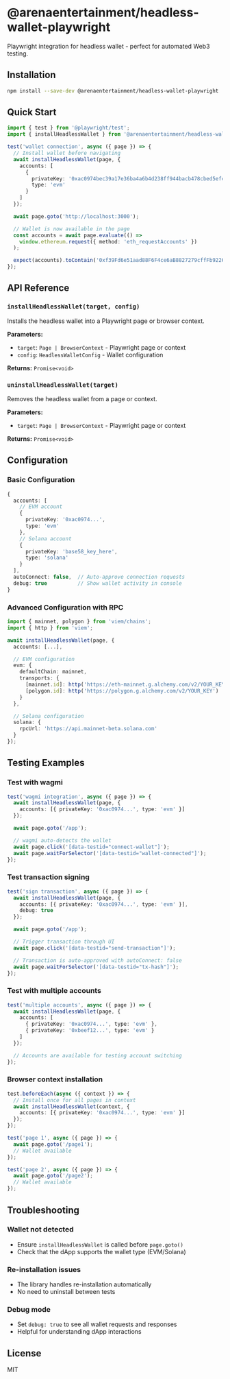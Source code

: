 # @arenaentertainment/headless-wallet-playwright

Playwright integration for headless wallet - perfect for automated Web3 testing.

## Installation

```bash
npm install --save-dev @arenaentertainment/headless-wallet-playwright
```

## Quick Start

```typescript
import { test } from '@playwright/test';
import { installHeadlessWallet } from '@arenaentertainment/headless-wallet-playwright';

test('wallet connection', async ({ page }) => {
  // Install wallet before navigating
  await installHeadlessWallet(page, {
    accounts: [
      {
        privateKey: '0xac0974bec39a17e36ba4a6b4d238ff944bacb478cbed5efcae784d7bf4f2ff80',
        type: 'evm'
      }
    ]
  });

  await page.goto('http://localhost:3000');

  // Wallet is now available in the page
  const accounts = await page.evaluate(() =>
    window.ethereum.request({ method: 'eth_requestAccounts' })
  );

  expect(accounts).toContain('0xf39Fd6e51aad88F6F4ce6aB8827279cffFb92266');
});
```

## API Reference

### `installHeadlessWallet(target, config)`

Installs the headless wallet into a Playwright page or browser context.

**Parameters:**
- `target`: `Page | BrowserContext` - Playwright page or context
- `config`: `HeadlessWalletConfig` - Wallet configuration

**Returns:** `Promise<void>`

### `uninstallHeadlessWallet(target)`

Removes the headless wallet from a page or context.

**Parameters:**
- `target`: `Page | BrowserContext` - Playwright page or context

**Returns:** `Promise<void>`

## Configuration

### Basic Configuration

```typescript
{
  accounts: [
    // EVM account
    {
      privateKey: '0xac0974...',
      type: 'evm'
    },
    // Solana account
    {
      privateKey: 'base58_key_here',
      type: 'solana'
    }
  ],
  autoConnect: false,  // Auto-approve connection requests
  debug: true          // Show wallet activity in console
}
```

### Advanced Configuration with RPC

```typescript
import { mainnet, polygon } from 'viem/chains';
import { http } from 'viem';

await installHeadlessWallet(page, {
  accounts: [...],

  // EVM configuration
  evm: {
    defaultChain: mainnet,
    transports: {
      [mainnet.id]: http('https://eth-mainnet.g.alchemy.com/v2/YOUR_KEY'),
      [polygon.id]: http('https://polygon.g.alchemy.com/v2/YOUR_KEY')
    }
  },

  // Solana configuration
  solana: {
    rpcUrl: 'https://api.mainnet-beta.solana.com'
  }
});
```

## Testing Examples

### Test with wagmi

```typescript
test('wagmi integration', async ({ page }) => {
  await installHeadlessWallet(page, {
    accounts: [{ privateKey: '0xac0974...', type: 'evm' }]
  });

  await page.goto('/app');

  // wagmi auto-detects the wallet
  await page.click('[data-testid="connect-wallet"]');
  await page.waitForSelector('[data-testid="wallet-connected"]');
});
```

### Test transaction signing

```typescript
test('sign transaction', async ({ page }) => {
  await installHeadlessWallet(page, {
    accounts: [{ privateKey: '0xac0974...', type: 'evm' }],
    debug: true
  });

  await page.goto('/app');

  // Trigger transaction through UI
  await page.click('[data-testid="send-transaction"]');

  // Transaction is auto-approved with autoConnect: false
  await page.waitForSelector('[data-testid="tx-hash"]');
});
```

### Test with multiple accounts

```typescript
test('multiple accounts', async ({ page }) => {
  await installHeadlessWallet(page, {
    accounts: [
      { privateKey: '0xac0974...', type: 'evm' },
      { privateKey: '0xbeef12...', type: 'evm' }
    ]
  });

  // Accounts are available for testing account switching
});
```

### Browser context installation

```typescript
test.beforeEach(async ({ context }) => {
  // Install once for all pages in context
  await installHeadlessWallet(context, {
    accounts: [{ privateKey: '0xac0974...', type: 'evm' }]
  });
});

test('page 1', async ({ page }) => {
  await page.goto('/page1');
  // Wallet available
});

test('page 2', async ({ page }) => {
  await page.goto('/page2');
  // Wallet available
});
```

## Troubleshooting

### Wallet not detected
- Ensure `installHeadlessWallet` is called before `page.goto()`
- Check that the dApp supports the wallet type (EVM/Solana)

### Re-installation issues
- The library handles re-installation automatically
- No need to uninstall between tests

### Debug mode
- Set `debug: true` to see all wallet requests and responses
- Helpful for understanding dApp interactions

## License

MIT
